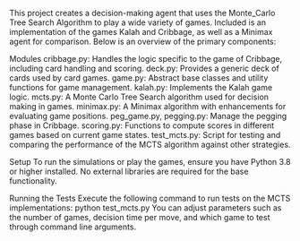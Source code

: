 This project creates a decision-making agent that uses the Monte_Carlo Tree Search Algorithm to play a wide variety of games. Included is an implementation of the games Kalah and Cribbage, as well as a Minimax agent for comparison. Below is an overview of the primary components:

Modules
  cribbage.py: Handles the logic specific to the game of Cribbage, including card handling and scoring.
  deck.py: Provides a generic deck of cards used by card games.
  game.py: Abstract base classes and utility functions for game management.
  kalah.py: Implements the Kalah game logic.
  mcts.py: A Monte Carlo Tree Search algorithm used for decision making in games.
  minimax.py: A Minimax algorithm with enhancements for evaluating game positions.
  peg_game.py, pegging.py: Manage the pegging phase in Cribbage.
  scoring.py: Functions to compute scores in different games based on current game states.
  test_mcts.py: Script for testing and comparing the performance of the MCTS algorithm against other strategies.

Setup
  To run the simulations or play the games, ensure you have Python 3.8 or higher installed. No external libraries are required for the base functionality.

Running the Tests
  Execute the following command to run tests on the MCTS implementations:
            python test_mcts.py
  You can adjust parameters such as the number of games, decision time per move, and which game to test through command line arguments.
